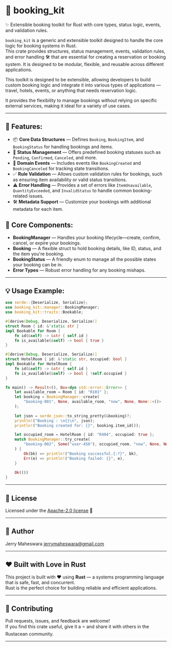 # 🧳 booking_kit

✨ Extensible booking toolkit for Rust with core types, status logic, events, and validation rules.

`booking_kit` is a generic and extensible toolkit designed to handle the core logic for booking systems in Rust.  
This crate provides structures, status management, events, validation rules, and error handling 🛠️ that are essential
for creating a reservation or booking system. It is designed to be modular, flexible, and reusable across different
applications.

This toolkit is designed to be extensible, allowing developers to build custom booking logic and integrate it into
various types of applications — travel, hotels, events, or anything that needs reservation logic.

It provides the flexibility to manage bookings without relying on specific external services, making it ideal for a variety of use cases.

---

## 🚀 Features:

- 📦 **Core Data Structures** — Defines `Booking`, `BookingItem`, and `BookingStatus` for handling bookings and items.
- 🔄 **Status Management** — Offers predefined booking statuses such as `Pending`, `Confirmed`, `Canceled`, and more.
- 📡 **Domain Events** — Includes events like `BookingCreated` and `BookingCanceled` for tracking state transitions.
- ✅ **Rule Validation** — Allows custom validation rules for bookings, such as ensuring item availability or valid status transitions.
- ⚠️ **Error Handling** — Provides a set of errors like `ItemUnavailable`, `QuantityExceeded`, and `InvalidStatus` to handle common booking-related issues.
- 🛠️ **Metadata Support** — Customize your bookings with additional metadata for each item.

## 🧰 Core Components:

- **BookingManager** — Handles your booking lifecycle—create, confirm, cancel, or expire your bookings.
- **Booking** — A flexible struct to hold booking details, like ID, status, and the item you're booking.
- **BookingStatus** — A friendly enum to manage all the possible states your booking can be in.
- **Error Types** — Robust error handling for any booking mishaps.
---

## 💡 Usage Example:

```rust
use serde::{Deserialize, Serialize};
use booking_kit::manager::BookingManager;
use booking_kit::traits::Bookable;

#[derive(Debug, Deserialize, Serialize)]
struct Room { id: &'static str }
impl Bookable for Room {
    fn id(&self) -> &str { self.id }
    fn is_available(&self) -> bool { true }
}

#[derive(Debug, Deserialize, Serialize)]
struct HotelRoom { id: &'static str, occupied: bool }
impl Bookable for HotelRoom {
    fn id(&self) -> &str { self.id }
    fn is_available(&self) -> bool { !self.occupied }
}

fn main() -> Result<(), Box<dyn std::error::Error>> {
    let available_room = Room { id: "R101" };
    let booking = BookingManager::create(
        "booking-001", None, available_room, "now", None, None::<()>
    );
    
    let json = serde_json::to_string_pretty(&booking)?;
    println!("Booking : \n{}\n", json);
    println!("Booking created for: {}", booking.item_id());

    let occupied_room = HotelRoom { id: "R404", occupied: true };
    match BookingManager::try_create(
        "booking-002", Some("user-456"), occupied_room, "now", None, None::<()>
    ) {
        Ok(bk) => println!("Booking successful.{:?}", bk),
        Err(e) => println!("Booking failed: {}", e),
    }
    
    Ok(())
}
```

---

## 📄 License

Licensed under the [Apache-2.0 license](http://www.apache.org/licenses/LICENSE-2.0.txt) 📝

---

## 👨 Author

Jerry Maheswara <jerrymaheswara@gmail.com>

---

## ❤️ Built with Love in Rust

This project is built with ❤️ using **Rust** — a systems programming language that is safe, fast, and concurrent.  
Rust is the perfect choice for building reliable and efficient applications.

---

## 🤝 Contributing

Pull requests, issues, and feedback are welcome!  
If you find this crate useful, give it a ⭐ and share it with others in the Rustacean community.

---


